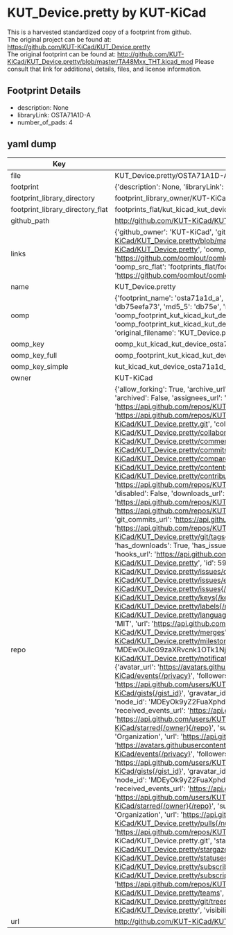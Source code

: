 # KUT_Device.pretty by KUT-KiCad  
This is a harvested standardized copy of a footprint from github.  
The original project can be found at:  
https://github.com/KUT-KiCad/KUT_Device.pretty  
The original footprint can be found at:
http://github.com/KUT-KiCad/KUT_Device.pretty/blob/master/TA48Mxx_THT.kicad_mod
Please consult that link for additional, details, files, and license information.  
## Footprint Details
* description: None  
* libraryLink: OSTA71A1D-A  
* number_of_pads: 4  
## yaml dump  
| Key | Value |  
| --- | --- |  
| file | KUT_Device.pretty/OSTA71A1D-A.kicad_mod |  
| footprint | {'description': None, 'libraryLink': 'OSTA71A1D-A', 'number_of_pads': 4} |  
| footprint_library_directory | footprint_library_owner/KUT-KiCad_KUT_Device.pretty |  
| footprint_library_directory_flat | footprints_flat/kut_kicad_kut_device_osta71a1d_a/working |  
| github_path | http://github.com/KUT-KiCad/KUT_Device.pretty/blob/master/OSTA71A1D-A.kicad_mod |  
| links | {'github_owner': 'KUT-KiCad', 'github_repo_name': 'KUT_Device.pretty', 'github_src': 'http://github.com/KUT-KiCad/KUT_Device.pretty/blob/master/TA48Mxx_THT.kicad_mod', 'github_src_repo': 'https://github.com/KUT-KiCad/KUT_Device.pretty', 'oomp_bot': 'footprints/kut_kicad_kut_device_osta71a1d_a/working', 'oomp_bot_github': 'https://github.com/oomlout/oomlout_oomp_footprint_bot/tree/main/footprints/kut_kicad_kut_device_osta71a1d_a/working', 'oomp_src_flat': 'footprints_flat/footprints_flat/kut_kicad_kut_device_osta71a1d_a/working', 'oomp_src_flat_github': 'https://github.com/oomlout/oomlout_oomp_footprint_src/tree/main/footprints_flat/kut_kicad_kut_device_osta71a1d_a/working'} |  
| name | KUT_Device.pretty |  
| oomp | {'footprint_name': 'osta71a1d_a', 'library_name': 'kut_device', 'md5': 'db75eefa739b5705987b2daa35597b05', 'md5_10': 'db75eefa73', 'md5_5': 'db75e', 'md5_6': 'db75ee', 'oomp_key': 'oomp_kut_kicad_kut_device_osta71a1d_a', 'oomp_key_extra': 'oomp_footprint_kut_kicad_kut_device_osta71a1d_a', 'oomp_key_full': 'oomp_footprint_kut_kicad_kut_device_osta71a1d_a_db75ee', 'oomp_key_simple': 'kut_kicad_kut_device_osta71a1d_a', 'original_filename': 'KUT_Device.pretty/OSTA71A1D-A.kicad_mod', 'owner_name': 'kut_kicad'} |  
| oomp_key | oomp_kut_kicad_kut_device_osta71a1d_a |  
| oomp_key_full | oomp_footprint_kut_kicad_kut_device_osta71a1d_a |  
| oomp_key_simple | kut_kicad_kut_device_osta71a1d_a |  
| owner | KUT-KiCad |  
| repo | {'allow_forking': True, 'archive_url': 'https://api.github.com/repos/KUT-KiCad/KUT_Device.pretty/{archive_format}{/ref}', 'archived': False, 'assignees_url': 'https://api.github.com/repos/KUT-KiCad/KUT_Device.pretty/assignees{/user}', 'blobs_url': 'https://api.github.com/repos/KUT-KiCad/KUT_Device.pretty/git/blobs{/sha}', 'branches_url': 'https://api.github.com/repos/KUT-KiCad/KUT_Device.pretty/branches{/branch}', 'clone_url': 'https://github.com/KUT-KiCad/KUT_Device.pretty.git', 'collaborators_url': 'https://api.github.com/repos/KUT-KiCad/KUT_Device.pretty/collaborators{/collaborator}', 'comments_url': 'https://api.github.com/repos/KUT-KiCad/KUT_Device.pretty/comments{/number}', 'commits_url': 'https://api.github.com/repos/KUT-KiCad/KUT_Device.pretty/commits{/sha}', 'compare_url': 'https://api.github.com/repos/KUT-KiCad/KUT_Device.pretty/compare/{base}...{head}', 'contents_url': 'https://api.github.com/repos/KUT-KiCad/KUT_Device.pretty/contents/{+path}', 'contributors_url': 'https://api.github.com/repos/KUT-KiCad/KUT_Device.pretty/contributors', 'created_at': '2016-05-29T17:47:23Z', 'default_branch': 'master', 'deployments_url': 'https://api.github.com/repos/KUT-KiCad/KUT_Device.pretty/deployments', 'description': 'KiCad Device footprint library', 'disabled': False, 'downloads_url': 'https://api.github.com/repos/KUT-KiCad/KUT_Device.pretty/downloads', 'events_url': 'https://api.github.com/repos/KUT-KiCad/KUT_Device.pretty/events', 'fork': False, 'forks': 0, 'forks_count': 0, 'forks_url': 'https://api.github.com/repos/KUT-KiCad/KUT_Device.pretty/forks', 'full_name': 'KUT-KiCad/KUT_Device.pretty', 'git_commits_url': 'https://api.github.com/repos/KUT-KiCad/KUT_Device.pretty/git/commits{/sha}', 'git_refs_url': 'https://api.github.com/repos/KUT-KiCad/KUT_Device.pretty/git/refs{/sha}', 'git_tags_url': 'https://api.github.com/repos/KUT-KiCad/KUT_Device.pretty/git/tags{/sha}', 'git_url': 'git://github.com/KUT-KiCad/KUT_Device.pretty.git', 'has_discussions': False, 'has_downloads': True, 'has_issues': True, 'has_pages': False, 'has_projects': True, 'has_wiki': True, 'homepage': None, 'hooks_url': 'https://api.github.com/repos/KUT-KiCad/KUT_Device.pretty/hooks', 'html_url': 'https://github.com/KUT-KiCad/KUT_Device.pretty', 'id': 59956300, 'is_template': False, 'issue_comment_url': 'https://api.github.com/repos/KUT-KiCad/KUT_Device.pretty/issues/comments{/number}', 'issue_events_url': 'https://api.github.com/repos/KUT-KiCad/KUT_Device.pretty/issues/events{/number}', 'issues_url': 'https://api.github.com/repos/KUT-KiCad/KUT_Device.pretty/issues{/number}', 'keys_url': 'https://api.github.com/repos/KUT-KiCad/KUT_Device.pretty/keys{/key_id}', 'labels_url': 'https://api.github.com/repos/KUT-KiCad/KUT_Device.pretty/labels{/name}', 'language': None, 'languages_url': 'https://api.github.com/repos/KUT-KiCad/KUT_Device.pretty/languages', 'license': {'key': 'mit', 'name': 'MIT License', 'node_id': 'MDc6TGljZW5zZTEz', 'spdx_id': 'MIT', 'url': 'https://api.github.com/licenses/mit'}, 'merges_url': 'https://api.github.com/repos/KUT-KiCad/KUT_Device.pretty/merges', 'milestones_url': 'https://api.github.com/repos/KUT-KiCad/KUT_Device.pretty/milestones{/number}', 'mirror_url': None, 'name': 'KUT_Device.pretty', 'network_count': 0, 'node_id': 'MDEwOlJlcG9zaXRvcnk1OTk1NjMwMA==', 'notifications_url': 'https://api.github.com/repos/KUT-KiCad/KUT_Device.pretty/notifications{?since,all,participating}', 'open_issues': 0, 'open_issues_count': 0, 'organization': {'avatar_url': 'https://avatars.githubusercontent.com/u/19647057?v=4', 'events_url': 'https://api.github.com/users/KUT-KiCad/events{/privacy}', 'followers_url': 'https://api.github.com/users/KUT-KiCad/followers', 'following_url': 'https://api.github.com/users/KUT-KiCad/following{/other_user}', 'gists_url': 'https://api.github.com/users/KUT-KiCad/gists{/gist_id}', 'gravatar_id': '', 'html_url': 'https://github.com/KUT-KiCad', 'id': 19647057, 'login': 'KUT-KiCad', 'node_id': 'MDEyOk9yZ2FuaXphdGlvbjE5NjQ3MDU3', 'organizations_url': 'https://api.github.com/users/KUT-KiCad/orgs', 'received_events_url': 'https://api.github.com/users/KUT-KiCad/received_events', 'repos_url': 'https://api.github.com/users/KUT-KiCad/repos', 'site_admin': False, 'starred_url': 'https://api.github.com/users/KUT-KiCad/starred{/owner}{/repo}', 'subscriptions_url': 'https://api.github.com/users/KUT-KiCad/subscriptions', 'type': 'Organization', 'url': 'https://api.github.com/users/KUT-KiCad'}, 'owner': {'avatar_url': 'https://avatars.githubusercontent.com/u/19647057?v=4', 'events_url': 'https://api.github.com/users/KUT-KiCad/events{/privacy}', 'followers_url': 'https://api.github.com/users/KUT-KiCad/followers', 'following_url': 'https://api.github.com/users/KUT-KiCad/following{/other_user}', 'gists_url': 'https://api.github.com/users/KUT-KiCad/gists{/gist_id}', 'gravatar_id': '', 'html_url': 'https://github.com/KUT-KiCad', 'id': 19647057, 'login': 'KUT-KiCad', 'node_id': 'MDEyOk9yZ2FuaXphdGlvbjE5NjQ3MDU3', 'organizations_url': 'https://api.github.com/users/KUT-KiCad/orgs', 'received_events_url': 'https://api.github.com/users/KUT-KiCad/received_events', 'repos_url': 'https://api.github.com/users/KUT-KiCad/repos', 'site_admin': False, 'starred_url': 'https://api.github.com/users/KUT-KiCad/starred{/owner}{/repo}', 'subscriptions_url': 'https://api.github.com/users/KUT-KiCad/subscriptions', 'type': 'Organization', 'url': 'https://api.github.com/users/KUT-KiCad'}, 'private': False, 'pulls_url': 'https://api.github.com/repos/KUT-KiCad/KUT_Device.pretty/pulls{/number}', 'pushed_at': '2018-02-11T16:52:12Z', 'releases_url': 'https://api.github.com/repos/KUT-KiCad/KUT_Device.pretty/releases{/id}', 'size': 10, 'ssh_url': 'git@github.com:KUT-KiCad/KUT_Device.pretty.git', 'stargazers_count': 0, 'stargazers_url': 'https://api.github.com/repos/KUT-KiCad/KUT_Device.pretty/stargazers', 'statuses_url': 'https://api.github.com/repos/KUT-KiCad/KUT_Device.pretty/statuses/{sha}', 'subscribers_count': 8, 'subscribers_url': 'https://api.github.com/repos/KUT-KiCad/KUT_Device.pretty/subscribers', 'subscription_url': 'https://api.github.com/repos/KUT-KiCad/KUT_Device.pretty/subscription', 'svn_url': 'https://github.com/KUT-KiCad/KUT_Device.pretty', 'tags_url': 'https://api.github.com/repos/KUT-KiCad/KUT_Device.pretty/tags', 'teams_url': 'https://api.github.com/repos/KUT-KiCad/KUT_Device.pretty/teams', 'temp_clone_token': None, 'topics': [], 'trees_url': 'https://api.github.com/repos/KUT-KiCad/KUT_Device.pretty/git/trees{/sha}', 'updated_at': '2017-07-02T16:12:01Z', 'url': 'https://api.github.com/repos/KUT-KiCad/KUT_Device.pretty', 'visibility': 'public', 'watchers': 0, 'watchers_count': 0, 'web_commit_signoff_required': False} |  
| url | http://github.com/KUT-KiCad/KUT_Device.pretty |  

